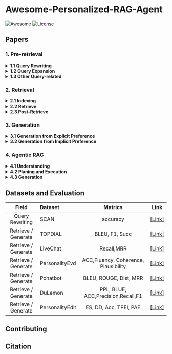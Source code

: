 # Awesome-Personalized-RAG-Agent

![Awesome](https://awesome.re/badge.svg)  [![License](https://img.shields.io/badge/License-Apache%202.0-blue.svg)](https://opensource.org/licenses/Apache-2.0)

## Papers

### 1. Pre-retrieval
<details><summary><b>1.1 Query Rewriting</b></summary>

<p>

 **Name** | **Title** |              **Personalized presentation**              | **Publication** |                **Paper Link**                | **Code Link**                |
|:---:|:---|:-------------------------------------------------------:|:---------------:|:---:|:--------------------------------------------:|
| Least-to-most Prompting | Least-to-Most Prompting Enables Complex Reasoning in Large Language Models |     Split by sub-query terms in different questions     |    ICLR 2023    | [[Link]](https://openreview.net/forum?id=WZH7099tgfM) |


</p>
</details>

<details><summary><b>1.2 Query Expansion</b></summary>
<p>


</p>
</details>

<details><summary><b>1.3 Other Query-related</b></summary>
<p>


</p>
</details>

### 2. Retrieval
<details><summary><b>2.1 Indexing </b></summary>
<p>
  
 **Name** | **Title** |              **Personalized presentation**              | **Publication** |                **Paper Link**                | **Code Link**                |
|:---:|:---|:-------------------------------------------------------:|:---------------:|:---:|:--------------------------------------------:|
| Pearl | Pearl: Personalizing large language model writing assistants with generation-calibrated retrievers |     Personalized Indexing     |    ACL 2024    | [[Link]](https://aclanthology.org/2024.customnlp4u-1.16.pdf) | 


</p>
</details>

<details><summary><b>2.2 Retrieve </b></summary>
<p>

 **Name** | **Title** |              **Personalized presentation**              | **Publication** |                **Paper Link**                | **Code Link**                |
|:---:|:---|:-------------------------------------------------------:|:---------------:|:---:|:--------------------------------------------:|
|            | Optimization Methods for  Personalizing Large Language Models through Retrieval Augmentation | Gradients based on personalized scores | SIGIR 2024         | [[Link]](https://dl.acm.org/doi/pdf/10.1145/3626772.3657783) |                                                              |
| MeMemo     | MeMemo: On-device Retrieval  Augmentation for Private and Personalized Text Generation | Privacy Protection              | SIGIR 2024 (short) | [[Link]](https://dl.acm.org/doi/pdf/10.1145/3626772.3657662) | [[Link]](https://github.com/poloclub/mememo)                           |
| LAPS       | Doing Personal LAPS:  LLM-Augmented Dialogue Construction for Personalized Multi-Session  Conversational Search | Personalized Dialogue            | SIGIR 2024         | [[Link]](https://dl.acm.org/doi/pdf/10.1145/3626772.3657815) | [[Link]](https://github.com/informagi/laps)                            |
|            | Partner Matters! An Empirical  Study on Fusing Personas for Personalized Response Selection in  Retrieval-Based Chatbots | Personalized Dialogue                                                | SIGIR 2021         | [[Link]](https://dl.acm.org/doi/pdf/10.1145/3404835.3462858) | [[Link]](https://github.com/JasonForJoy/Personalized-Response-Selection) |
| ERRA       | Explainable Recommendation with  Personalized Review Retrieval and Aspect Learning | Personalized Recommendation                                | ACL 2023           | [[Link]](https://arxiv.org/pdf/2306.12657)                   | [[Link]](https://github.com/Complex-data/ERRA)                         |
|            | RECAP: Retrieval-Enhanced  Context-Aware Prefix Encoder for Personalized Dialogue Response Generation | Personalized Dialogue  | ACL 2023           | [[Link]](https://arxiv.org/pdf/2306.07206)                   | [[Link]](https://github.com/isi-nlp/RECAP)                             |
| HEART      | HEART-felt Narratives:     Tracing Empathy and Narrative Style in Personal Stories with LLMs | Personalized Writing Style                  | EMNLP 2024         | [[Link]](https://arxiv.org/pdf/2405.17633)                   | [[Link]](https://github.com/mitmedialab/heartfelt-narratives-emnlp)    |
| OPPU       | Democratizing Large Language  Models via Personalized Parameter-Efficient Fine-tuning | Personalized Parameter Fine-tuning | EMNLP 2024         | [[Link]](https://arxiv.org/pdf/2402.04401)                   | [[Link]](https://github.com/TamSiuhin/OPPU)                            |
| LAPDOG     | Learning Retrieval Augmentation  for Personalized Dialogue Generation | Personalized Dialogue  | EMNLP 2023         | [[Link]](https://arxiv.org/pdf/2406.18847)                   | [[Link]](https://github.com/hqsiswiliam/LAPDOG)                        |
| UniMP      | Towards Unified Multi-Modal  Personalization: Large Vision-Language Models for Generative Recommendation  and Beyond | Personalized Recommendation | ICLR 2024          | [[Link]](https://arxiv.org/pdf/2403.10667)                   |                                                              |
|            | Personalized Language Generation  via Bayesian Metric Augmented Retrieval | Personalized Retrieval                                     | Arxiv              | [[Link]](https://openreview.net/pdf?id=n1LiKueC4F)           |                                                              |
|            | Leveraging Similar Users for  Personalized Language Modeling with Limited Data | Personalized Retrieval           | ACL 2022           | [[Link]](https://aclanthology.org/2022.acl-long.122.pdf)     |                                                              |
| UIA        | A Personalized Dense Retrieval  Framework for     Unified Information Access | Personalized Retrieval | SIGIR 2023         | [[Link]](https://dl.acm.org/doi/pdf/10.1145/3539618.3591626) | [[Link]](https://github.com/HansiZeng/UIA)                             |
| XPERT      | Personalized Retrieval over  Millions of Items               | Personalized Retrieval| SIGIR 2023         | [[Link]](https://dl.acm.org/doi/pdf/10.1145/3539618.3591749) | [[Link]](https://github.com/personalizedretrieval/xpert)               |
| DPSR       | Towards personalized and  semantic retrieval: An end-to-end solution for e-commerce search via  embedding learning | Personalized Retrieval     | SIGIR 2020         | [[Link]](https://dl.acm.org/doi/pdf/10.1145/3397271.3401446) |                                                              |
| PersonalTM | PersonalTM: Transformer Memory  for Personalized Retrieval   | Personalized Retrieval | SIGIR 2023 (short) | [[Link]](https://dl.acm.org/doi/pdf/10.1145/3539618.3592037) |                                                              |
|            | A zero attention model for  personalized product search      | Personalized Search     | CIKM 2019          | [[Link]](https://dl.acm.org/doi/pdf/10.1145/3357384.3357980) |                                                              |
| RTM        | Learning a Fine-Grained  Review-based Transformer Model for Personalized Product Search | Personalized Search | SIGIR 2021         | [[Link]](https://dl.acm.org/doi/pdf/10.1145/3404835.3462911) | [[Link]](https://github.com/kepingbi/ProdSearch)                       |

</p>
</details>

<details><summary><b>2.3 Post-Retrieve</b></summary>
<p>

 **Name** | **Title** |              **Personalized presentation**              | **Publication** |                **Paper Link**                | **Code Link**                |
|:---:|:---|:-------------------------------------------------------:|:---------------:|:---:|:--------------------------------------------:|
| LLM4Rerank | LLM4Rerank: LLM-based Auto-Reranking Framework for Recommendations|     Personalized Recommendation      |    WWW 2025    | [[Link]](https://arxiv.org/pdf/2406.12433v3) |

</p>
</details>

### 3. Generation

<details><summary><b>3.1 Generation from Explicit Preference</b></summary>
<p>
  
 **Name** | **Title** |              **Personalized presentation**              | **Publication** |                **Paper Link**                | **Code Link**                |
|:---:|:---|:-------------------------------------------------------:|:---------------:|:---:|:--------------------------------------------:|
| P2        | Evaluating and inducing personality in pre-trained language models | Role Playing | NeurIPS 2023         | [[Link]](https://proceedings.neurips.cc/paper_files/paper/2023/file/21f7b745f73ce0d1f9bcea7f40b1388e-Paper-Conference.pdf) | [[Link]](https://sites.google.com/view/machinepersonality)                       |
| OpinionQA | Whose opinions do language models reflect? | Role Playing | ICML 2023         | [[Link]](https://proceedings.mlr.press/v202/santurkar23a/santurkar23a.pdf) | [[Link]](https://github.com/tatsu-lab/opinions_qa)  |
| Character Profiling | Evaluating Character Understanding of Large Language Models via Character Profiling from Fictional Works | Role Playing | ICML 2023 | [[Link]] (https://arxiv.org/pdf/2404.12726) | [[Link]](https://github.com/Joanna0123/character_profiling)  |
|           | Do LLMs Understand User Preferences? Evaluating LLMs On User Rating Prediction | Personalized Recommendation | Arxiv         | [[Link]] (https://arxiv.org/pdf/2305.06474) |  |
| Cue-CoT | Cue-CoT: Chain-of-thought prompting for responding to in-depth dialogue questions with LLMs | Personalized Dialogue | EMNLP 2023         | [[Link]] (https://aclanthology.org/2023.findings-emnlp.806/) | [[Link]](https://github.com/ruleGreen/Cue-CoT)  |
| TICL | Tuning-Free Personalized Alignment via Trial-Error-Explain In-Context Learning | Personalized Text Generation | Arxiv      | [[Link]] (https://arxiv.org/pdf/2502.08972) | [[Link]](https://github.com/ruleGreen/Cue-CoT)  |
| GPG | Guided Profile Generation Improves Personalization with LLMs | Personalized Text Generation | Arxiv     | [[Link]] (https://arxiv.org/pdf/2409.13093) |  |
|  | Integrating Summarization and Retrieval for Enhanced Personalization via Large Language Models | Personalized Text Generation | Arxiv     | [[Link]] (https://arxiv.org/pdf/2310.20081) |  |
| LLMTreeRec | LLMTreeRec: Unleashing the Power of Large Language Models for Cold-Start Recommendations | Personalized Recommendation | COLING 2025     | [[Link]] (https://aclanthology.org/2025.coling-main.59/) |  [[Link]](https://github.com/Applied-Machine-Learning-Lab/LLMTreeRec) |
| Matryoshka | MATRYOSHKA: Learning To Drive Black-Box LLMS With LLMS | Personalized Text Generation | Arxiv     | [[Link]] (https://arxiv.org/pdf/2410.20749) |  |
|  | Learning to rewrite prompts for personalized text generation | Personalized Text Generation | WWW 2024     | [[Link]] (https://dl.acm.org/doi/pdf/10.1145/3589334.3645408) |  |
| RecGPT | RecGPT: Generative Pre-training for Text-based Recommendation | Personalized Recommendation | ACL 2024     | [[Link]] (https://aclanthology.org/2024.acl-short.29/) | [[Link]](https://github.com/VinAIResearch/RecGPT) |
| PEPLER-D | Personalized prompt learning for explainable recommendation | Personalized Recommendation | TOIS 2023     | [[Link]] (https://dl.acm.org/doi/pdf/10.1145/3580488) | [[Link]](https://github.com/lileipisces/PEPLER) |
| SGPT | Unlocking the potential of prompt-tuning in bridging generalized and personalized federated learning | Personalized Federated Learning | CVPR 2024     | [[Link]] (https://openaccess.thecvf.com/content/CVPR2024/papers/Deng_Unlocking_the_Potential_of_Prompt-Tuning_in_Bridging_Generalized_and_Personalized_CVPR_2024_paper.pdf) | [[Link]](https://github.com/ubc-tea/SGPT) |
| PFCL | Personalized federated continual learning via multi-granularity prompt | Personalized Federated Learning | KDD 2024     | [[Link]] (https://dl.acm.org/doi/abs/10.1145/3637528.3671948) | [[Link]](https://github.com/SkyOfBeginning/FedMGP) |

</p>
</details>

<details><summary><b>3.2 Generation from Implicit Preference</b></summary>
<p>



</p>
</details>

### 4. Agentic RAG

<details><summary><b> 4.1 Understanding </b></summary>
<p>



</p>
</details>

<details><summary><b> 4.2 Planing and Execution </b></summary>
<p>



</p>
</details>

<details><summary><b> 4.3 Generation </b></summary>
<p>



</p>
</details>


## Datasets and Evaluation

|    **Field**    | **Dataset**  |    **Matrics**  | **Link**   |
|:---------------:|:--------|:-----------:|:-----------:|
| Query Rewriting | SCAN | accuracy | [[Link]](https://openreview.net/forum?id=WZH7099tgfM) |
| Retrieve / Generate | TOPDIAL  | BLEU, F1, Succ | [[Link]](https://github.com/iwangjian/TopDial)|
  |       Retrieve / Generate    | LiveChat  | Recall,MRR |[[Link]]( https://github.com/gaojingsheng/LiveChat) |
  |          Retrieve / Generate     | PersonalityEvd  | ACC,Fluency, Coherence, Plausibility |   [[Link]](https://github.com/Lei-Sun-RUC/PersonalityEvd) |
  |            Retrieve / Generate   | Pchatbot  | BLEU, ROUGE, Dist, MRR | [[Link]](https://github.com/qhjqhj00/SIGIR2021-Pchatbot) |
|    Retrieve / Generate     | DuLemon  | PPL, BLUE, ACC,Precision,Recall,F1 | [[Link]](https://github.com/PaddlePaddle/Research/tree/master/NLP/ACL2022-DuLeMon) |
|    Retrieve / Generate    |  PersonalityEdit  |  ES, DD, Acc, TPEI, PAE|[[Link]](https://github.com/zjunlp/EasyEdit)|


## Contributing


## Citation
